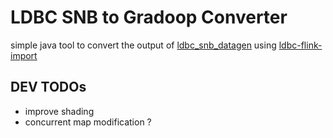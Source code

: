 # LDBC SNB to Gradoop Converter

simple java tool to convert the output of  [ldbc_snb_datagen](https://github.com/ldbc/ldbc_snb_datagen) using [ldbc-flink-import](https://github.com/s1ck/ldbc-flink-import)

## DEV TODOs 
* improve shading
* concurrent map modification ?